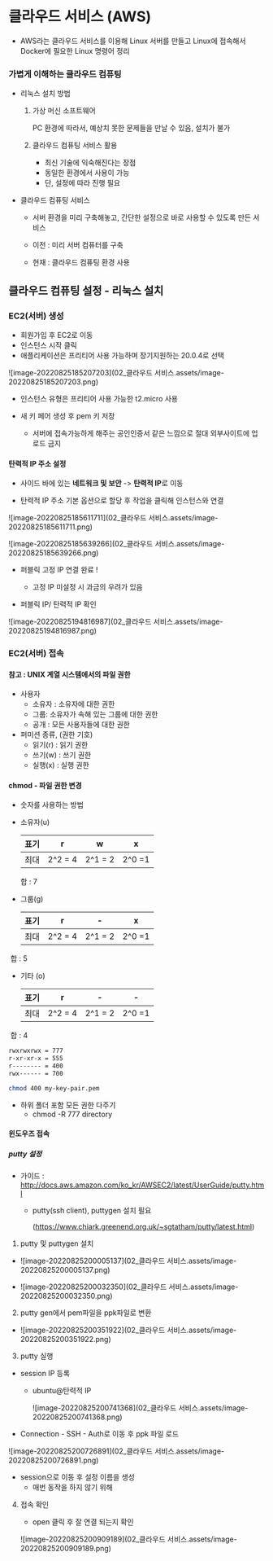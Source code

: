 # 클라우드 서비스 (AWS)

- AWS라는 클라우드 서비스를 이용해 Linux 서버를 만들고 Linux에 접속해서 Docker에 필요한 Linux 명령어 정리 

### 가볍게 이해하는 클라우드 컴퓨팅

- 리눅스 설치 방법

    1. 가상 머신 소프트웨어

        PC 환경에 따라서, 예상치 못한 문제들을 만날 수 있음, 설치가 불가

    2. 클라우드 컴퓨팅 서비스 활용

        - 최신 기술에 익숙해진다는 장점
        - 동일한 환경에서 사용이 가능
        - 단, 설정에 따라 진행 필요 

- 클라우드 컴퓨팅 서비스 

    - 서버 환경을 미리 구축해놓고, 간단한 설정으로 바로 사용할 수 있도록 만든 서비스 

    - 이전 : 미리 서버 컴퓨터를 구축
    - 현재 : 클라우드 컴퓨팅 환경 사용 

## 클라우드 컴퓨팅 설정 - 리눅스 설치 

### EC2(서버) 생성 

- 회원가입 후 EC2로 이동
- 인스턴스 시작 클릭
- 애플리케이션은 프리티어 사용 가능하며 장기지원하는 20.0.4로 선택 

![image-20220825185207203](02_클라우드 서비스.assets/image-20220825185207203.png)

- 인스턴스 유형은 프리티어 사용 가능한 t2.micro 사용 

- 새 키 페어 생성 후 pem 키 저장 
    - 서버에 접속가능하게 해주는 공인인증서 같은 느낌으로 절대 외부사이트에 업로드 금지 

#### 탄력적 IP 주소 설정

- 사이드 바에 있는 **네트워크 및 보안** -> **탄력적 IP**로 이동 

- 탄력적 IP 주소 기본 옵션으로 할당 후 작업을 클릭해 인스턴스와 연결 

![image-20220825185611711](02_클라우드 서비스.assets/image-20220825185611711.png)

![image-20220825185639266](02_클라우드 서비스.assets/image-20220825185639266.png)

- 퍼블릭 고정 IP 연결 완료 ! 
    - 고정 IP 미설정 시 과금의 우려가 있음

- 퍼블릭 IP/ 탄력적 IP 확인

![image-20220825194816987](02_클라우드 서비스.assets/image-20220825194816987.png)

### EC2(서버) 접속 

#### 참고 : UNIX 계열 시스템에서의 파일 권한

- 사용자
    - 소유자 : 소유자에 대한 권한
    - 그룹:  소유자가 속해 있는 그룹에 대한 권한
    - 공개 : 모든 사용자들에 대한 권한
- 퍼미션 종류, (권한 기호)
    - 읽기(r) : 읽기 권한
    - 쓰기(w) : 쓰기 권한
    - 실행(x) : 실행 권한

#### chmod - 파일 권한 변경

- 숫자를 사용하는 방법

- 소유자(u)

    | 표기 | r       | w       | x       |
    | ---- | ------- | ------- | ------- |
    | 최대 | 2^2 = 4 | 2^1 = 2 | 2^0  =1 |

    합 : 7 

- 그룹(g)

    | 표기 | r       | -       | x       |
    | ---- | ------- | ------- | ------- |
    | 최대 | 2^2 = 4 | 2^1 = 2 | 2^0  =1 |

​		합 : 5

- 기타 (o)

    | 표기 | r       | -       | -       |
    | ---- | ------- | ------- | ------- |
    | 최대 | 2^2 = 4 | 2^1 = 2 | 2^0  =1 |

​		합 : 4 

```bash
rwxrwxrwx = 777
r-xr-xr-x = 555
r-------- = 400
rwx------ = 700
```

```bash
chmod 400 my-key-pair.pem
```

- 하위 폴더 포함 모든 권한 다주기
    - chmod -R 777 directory

#### 윈도우즈 접속

##### putty 설정 

- 가이드 : http://docs.aws.amazon.com/ko_kr/AWSEC2/latest/UserGuide/putty.html

    - putty(ssh client), puttygen 설치 필요

        (https://www.chiark.greenend.org.uk/~sgtatham/putty/latest.html)

1. putty 및 puttygen 설치 

- ![image-20220825200005137](02_클라우드 서비스.assets/image-20220825200005137.png)

- ![image-20220825200032350](02_클라우드 서비스.assets/image-20220825200032350.png)

2. putty gen에서 pem파일을 ppk파일로 변환

- ![image-20220825200351922](02_클라우드 서비스.assets/image-20220825200351922.png)

3. putty 실행 

- session IP 등록 

    - ubuntu@탄력적 IP 

        ![image-20220825200741368](02_클라우드 서비스.assets/image-20220825200741368.png)

- Connection - SSH - Auth로 이동 후 ppk 파일 로드 

![image-20220825200726891](02_클라우드 서비스.assets/image-20220825200726891.png)

- session으로 이동 후 설정 이름을 생성 
    - 매번 동작을 하지 않기 위해 

4. 접속 확인

    - open 클릭 후 잘 연결 되는지 확인 

    ![image-20220825200909189](02_클라우드 서비스.assets/image-20220825200909189.png)
